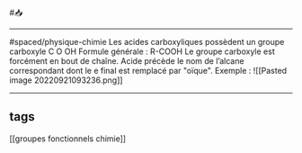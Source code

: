 #📥 
___
#spaced/physique-chimie 
Les acides carboxyliques possèdent un groupe carboxyle C O OH Formule générale : R-COOH Le groupe carboxyle est forcément en bout de chaîne. Acide précède le nom de l’alcane correspondant dont le e final est remplacé par "oïque".  Exemple : ![[Pasted image 20220921093236.png]]

---
## tags
[[groupes fonctionnels chimie]]
